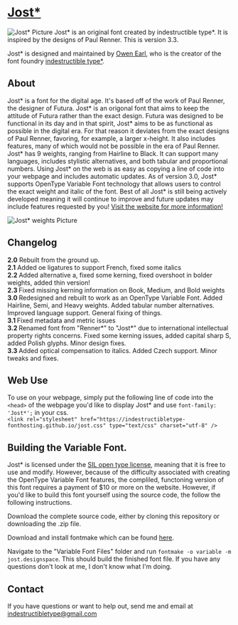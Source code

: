 [Jost*](http://indestructible-type.github.io/Jost.html)
========
![Jost* Picture](https://indestructible-type.github.io/Jost/0.png)
Jost* is an original font created by indestructible type*. It is inspired by 
the designs of Paul Renner. This is version 3.3.

Jost* is designed and maintained by [Owen Earl](https://ewonrael.github.io/), who is the creator of the font foundry [indestructible type*](http://indestructible-type.github.io).

About
-----
Jost* is a font for the digital age. It's based off of the work of Paul Renner, the designer of Futura. 
Jost* is an origonal font that aims to keep the attitude of Futura rather than the exact design. Futura 
was designed to be functional in its day and in that spirit, Jost* aims to be as functional as possible 
in the digital era. For that reason it deviates from the exact designs of Paul Renner, favoring, for example, 
a larger x-height. It also includes features, many of which would not be possible in the era of Paul Renner.
Jost* has 9 weights, ranging from Hairline to Black. It can support many languages, includes stylistic 
alternatives, and both tabular and proportional numbers. Using Jost* on the web is as easy as copying a 
line of code into your webpage and includes automatic updates. As of version 3.0, Jost* supports OpenType 
Variable Font technology that allows users to control the exact weight and italic of the font. Best of all
Jost* is still being actively developed meaning it will continue to improve and future updates may include 
features requested by you! [Visit the website for more information!](http://indestructibletype.com/Jost)

![Jost* weights Picture](http://indestructibletype.com/Renner/weight.svg)

Changelog
---------
<b>2.0</b>
Rebuilt from the ground up.<br>
<b>2.1</b>
Added oe ligatures to support French, fixed some italics<br>
<b>2.2 </b>
Added alternative a, fixed some kerning, fixed overshoot in bolder weights, added thin version!<br>
<b>2.3 </b>
Fixed missing kerning information on Book, Medium, and Bold weights<br>
<b>3.0 </b>
Redesigned and rebuilt to work as an OpenType Variable Font. Added Hairline, Semi, and Heavy weights. Added tabular number alternatives. Improved language support. General fixing of things.<br>
<b>3.1 </b>
Fixed metadata and metric issues<br>
<b>3.2 </b>
Renamed font from "Renner\*" to "Jost\*" due to international intellectual property rights concerns. Fixed some kerning issues, added capital sharp S, added Polish glyphs. Minor design fixes.<br>
<b>3.3 </b>
Added optical compensation to italics. Added Czech support. Minor tweaks and fixes. 

Web Use
-------
To use on your webpage, simply put the following line of code into the `<head>` of the webpage you'd like to display Jost* and use `font-family: 'Jost*';` in your css.<br>
`<link rel="stylesheet" href="https://indestructibletype-fonthosting.github.io/jost.css" type="text/css" charset="utf-8" />`

Building the Variable Font.
---------------------------
Jost* is licensed under the [SIL open type license](http://scripts.sil.org/cms/scripts/page.php?site_id=nrsi&id=OFL), meaning that it is free to use and modify. However, because of the difficulty 
associated with creating the OpenType Variable Font features, the compliled, functoning version of this font 
requires a payment of $10 or more on the website. However, if you'd like to build this font yourself using 
the source code, the follow the following instructions.

Download the complete source code, either by cloning this repository or downloading the .zip file.

Download and install fontmake which can be found [here](https://github.com/googlei18n/fontmake).

Navigate to the "Variable Font Files" folder and run `fontmake -o variable -m jost.designspace`. This 
should build the finished font file. If you have any questions don't look at me, I don't know what I'm doing.

Contact
-------
If you have questions or want to help out, send me and email at indestructibletype@gmail.com
